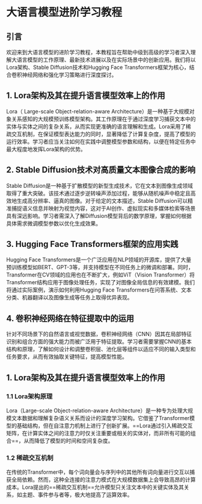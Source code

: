 # 大语言模型进阶学习教程

## 引言
欢迎来到大语言模型的进阶学习教程，本教程旨在帮助中级到高级的学习者深入理解大语言模型的工作原理、最新技术进展以及在实际场景中的创新应用。我们将以Lora架构、Stable Diffusion技术和Hugging Face Transformers框架为核心，结合卷积神经网络和强化学习策略进行深度探讨。

## 1. Lora架构及其在提升语言模型效率上的作用
Lora（ Large-scale Object-relation-aware Architecture）是一种基于大规模对象关系感知的大规模预训练模型架构。其工作原理在于通过深度学习捕获文本中的实体与实体之间的复杂关系，从而实现更准确的语言理解和生成。Lora采用了稀疏交互机制，在保证模型表达能力的同时，显著降低了计算复杂度，提高了模型的运行效率。学习者应当关注如何在实践中调整模型参数和结构，以便在特定任务中最大程度地发挥Lora架构的优势。

## 2. Stable Diffusion技术对高质量文本图像合成的影响
Stable Diffusion是一种基于扩散模型的新型生成技术，它在文本到图像生成领域取得了重大突破。该技术通过逐步逆转噪声添加过程，能够从随机噪声中稳定且高效地生成高分辨率、逼真的图像。对于给定的文本描述，Stable Diffusion可以精准捕捉语义信息并映射为视觉内容，这对于AI创作、虚拟现实和多媒体检索等场景具有深远影响。学习者需深入了解Diffusion模型背后的数学原理，掌握如何根据具体需求微调模型参数以优化生成效果。

## 3. Hugging Face Transformers框架的应用实践
Hugging Face Transformers是一个广泛应用在NLP领域的开源库，提供了大量预训练模型如BERT、GPT-3等，并支持模型在不同任务上的微调和部署。同时，Transformer在CV领域的应用也在不断扩大，例如ViT（Vision Transformer）将Transformer结构应用于图像处理任务，实现了对图像全局信息的有效建模。我们将通过实际案例，演示如何利用Hugging Face Transformers在问答系统、文本分类、机器翻译以及图像生成等任务上取得优异表现。

## 4. 卷积神经网络在特征提取中的运用
针对不同场景下的自然语言或视觉数据，卷积神经网络（CNN）因其在局部特征识别和组合方面的强大能力而被广泛用于特征提取。学习者需要掌握CNN的基本结构和原理，了解如何设计和调整卷积层、池化层等组件以适应不同的输入类型和任务要求，从而有效抽取关键特征，提高模型性能。


## 1. Lora架构及其在提升语言模型效率上的作用

### 1.1 Lora架构原理
Lora（Large-scale Object-relation-aware Architecture）是一种专为处理大规模文本数据和理解复杂语义关系而设计的深度学习架构。它借鉴了Transformer模型的基础结构，但在自注意力机制上进行了创新扩展。==Lora通过引入稀疏交互矩阵，在计算实体之间的注意力时仅关注重要或相关的实体对，而非所有可能的组合==，从而降低了模型的时间和空间复杂度。

### 1.2 稀疏交互机制
在传统的Transformer中，每个词向量会与序列中的其他所有词向量进行交互以捕获全局依赖。然而，这种全连接的注意力模式在大规模数据集上会导致高昂的计算成本。Lora提出的==稀疏交互机制==允许模型只关注文本中的关键实体及其关系，如主题、事件参与者等，极大地提高了运算效率。


